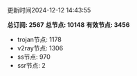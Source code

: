 更新时间2024-12-12 14:43:55

**总订阅: 2567**
**总节点: 10148**
**有效节点: 3456**
- trojan节点: 1178
- v2ray节点: 1306
- ss节点: 970
- ssr节点: 2
